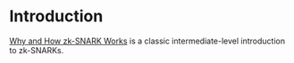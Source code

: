# Introduction

[Why and How zk-SNARK Works](https://arxiv.org/abs/1906.07221) is a classic intermediate-level introduction to zk-SNARKs.
